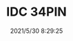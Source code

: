 ﻿---
layout: post 
title: IDC 34PIN
tags: IDC
categories: housing-terminal
overview: 
series: FA
part_number: 0504-1
thumb_img: 
small_img: static/202105/504-20210530.jpg
date: 2021/5/30 8:29:25
---



